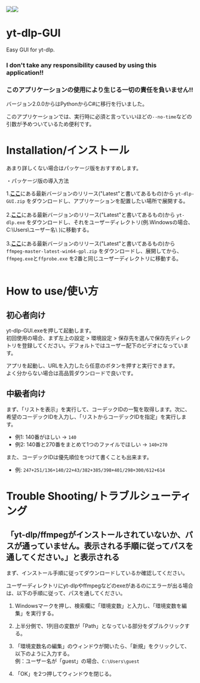 <div style="display: flex;">
<img src="https://shields.io/badge/Windows--9cf?logo=Windows&style=social">
<img src="https://img.shields.io/badge/CODE-%3C.NET%204.8%3E%20%3CC%23%3E-darkblue?style=plastic&labelColor=66ccff">

</div>

# yt-dlp-GUI
Easy GUI for yt-dlp. 
### I don't take any responsibility caused by using this application!!<br/>
### このアプリケーションの使用により生じる一切の責任を負いません!!<br/>
バージョン2.0.0からはPythonからC#に移行を行いました。

このアプリケーションでは、実行時に必須と言っていいほどの`--no-time`などの引数が予めついているため便利です。

# Installation/インストール
あまり詳しくない場合はパッケージ版をおすすめします。

・パッケージ版の導入方法

1.[**ここ**](https://github.com/AkaakuHub/yt-dlp-GUI/releases/latest)にある最新バージョンのリリース("Latest"と書いてあるもの)から
```yt-dlp-GUI.zip```
をダウンロードし、アプリケーションを配置したい場所で展開する。<br><br>
2.[**ここ**](https://github.com/yt-dlp/yt-dlp/releases)にある最新バージョンのリリース("Latest"と書いてあるもの)から
```yt-dlp.exe```
をダウンロードし、それをユーザーディレクトリ(例.Windowsの場合、C:\\Users\\ユーザー名\\
)に移動する。<br><br>
3.[**ここ**](https://github.com/yt-dlp/FFmpeg-Builds/releases/)にある最新バージョンのリリース("Latest"と書いてあるもの)から
```ffmpeg-master-latest-win64-gpl.zip```
をダウンロードし、展開してから、
```ffmpeg.exe```と```ffprobe.exe```
を2番と同じユーザーディレクトリに移動する。<br><br>

# How to use/使い方

## 初心者向け
yt-dlp-GUI.exeを押して起動します。<br>
初回使用の場合、まず左上の設定 > 環境設定 > 保存先を選んで保存先ディレクトリを登録してください。デフォルトではユーザー配下のビデオになっています。<br>

アプリを起動し、URLを入力したら任意のボタンを押すと実行できます。<br>
よく分からない場合は高品質ダウンロードで良いです。

## 中級者向け
まず、「リストを表示」を実行して、コーデックIDの一覧を取得します。次に、希望のコーデックIDを入力し、「リストからコーデックIDを指定」を実行します。
- 例1: 140番がほしい → `140`
- 例2: 140番と270番をまとめて1つのファイルでほしい → `140+270`

また、コーデックIDは優先順位をつけて書くことも出来ます。
- 例: `247+251/136+140/22+43/382+385/398+401/298+300/612+614`

# Trouble Shooting/トラブルシューティング

## 「yt-dlp/ffmpegがインストールされていないか、パスが通っていません。表示される手順に従ってパスを通してください。」と表示される

まず、インストール手順に従ってダウンロードしているか確認してください。

ユーザーディレクトリにyt-dlpやffmpegなどのexeがあるのにエラーが出る場合は、以下の手順に従って、パスを通してください。

1. Windowsマークを押し、検索欄に「環境変数」と入力し、「環境変数を編集」を実行する。

2. 上半分側で、1列目の変数が「Path」となっている部分をダブルクリックする。

3. 「環境変数名の編集」のウィンドウが開いたら、「新規」をクリックして、以下のように入力する。<br/>例：ユーザー名が「guest」の場合、`C:\Users\guest`

4. 「OK」を2つ押してウィンドウを閉じる。
